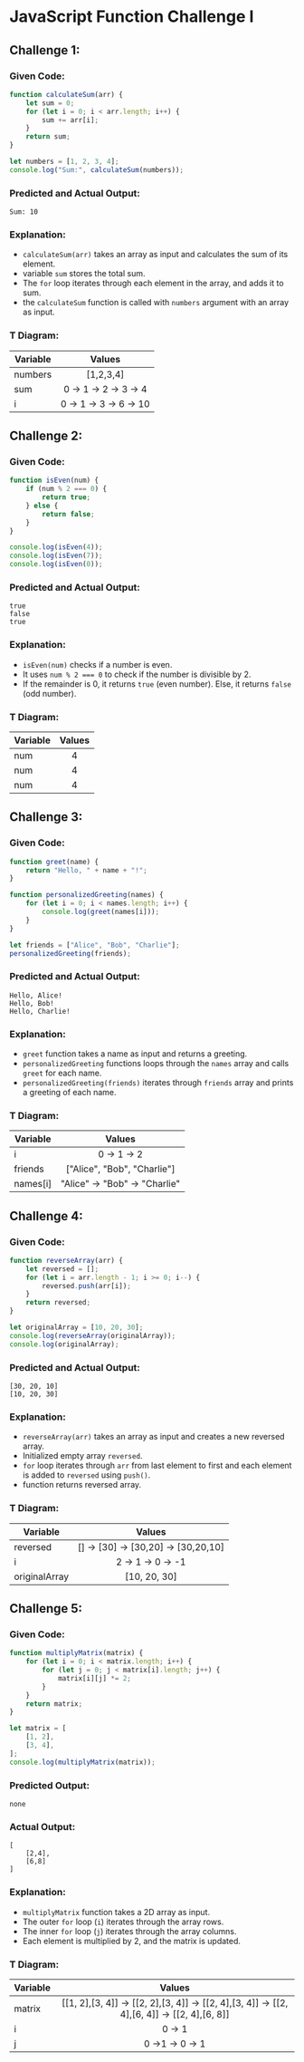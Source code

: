 # JavaScript Function Challenge I

## Challenge 1:

### Given Code:

```javascript
function calculateSum(arr) {
    let sum = 0;
    for (let i = 0; i < arr.length; i++) {
        sum += arr[i];
    }
    return sum;
}

let numbers = [1, 2, 3, 4];
console.log("Sum:", calculateSum(numbers));
```

### Predicted and Actual Output:

```
Sum: 10
```

### Explanation:
- `calculateSum(arr)` takes an array as input and calculates the sum of its element.
- variable `sum` stores the total sum.
- The `for` loop iterates through each element in the array, and adds it to sum.
- the `calculateSum` function is called with `numbers` argument with an array as input.

### T Diagram:

| Variable  |       Values          |
| ----------|:---------------------:|
| numbers   | [1,2,3,4]             |
| sum       | 0 -> 1 -> 2 -> 3 -> 4 |
| i         | 0 -> 1 -> 3 -> 6 -> 10|

## Challenge 2:

### Given Code:

```javascript
function isEven(num) {
    if (num % 2 === 0) {
        return true;
    } else {
        return false;
    }
}

console.log(isEven(4));
console.log(isEven(7));
console.log(isEven(0));
```

### Predicted and Actual Output:

```
true
false
true
```

### Explanation:
- `isEven(num)` checks if a number is even.
- It uses `num % 2 === 0` to check if the number is divisible by 2.
- If the remainder is 0, it returns `true` (even number). Else, it returns `false` (odd number).

### T Diagram:

| Variable  |       Values          |
| ----------|:---------------------:|
| num       | 4                     |
| num       | 4                     |
| num       | 4                     |

## Challenge 3:

### Given Code:

```javascript
function greet(name) {
    return "Hello, " + name + "!";
}

function personalizedGreeting(names) {
    for (let i = 0; i < names.length; i++) {
        console.log(greet(names[i]));
    }
}

let friends = ["Alice", "Bob", "Charlie"];
personalizedGreeting(friends);
```

### Predicted and Actual Output:

```
Hello, Alice!
Hello, Bob!
Hello, Charlie!
```

### Explanation:

- `greet` function takes a name as input and returns a greeting.
- `personalizedGreeting` functions loops through the `names` array and calls `greet` for each name.
- `personalizedGreeting(friends)` iterates through `friends` array and prints a greeting of each name.

### T Diagram:

| Variable  |       Values                 |
| ----------|:----------------------------:|
| i         | 0 -> 1 -> 2                  |
| friends   | ["Alice", "Bob", "Charlie"]  |
| names[i]  | "Alice" -> "Bob" -> "Charlie"|

## Challenge 4:

### Given Code:

```javascript
function reverseArray(arr) {
    let reversed = [];
    for (let i = arr.length - 1; i >= 0; i--) {
        reversed.push(arr[i]);
    }
    return reversed;
}

let originalArray = [10, 20, 30];
console.log(reverseArray(originalArray));
console.log(originalArray);
```

### Predicted and Actual Output:

```
[30, 20, 10]
[10, 20, 30]
```

### Explanation:
- `reverseArray(arr)` takes an array as input and creates a new reversed array.
- Initialized empty array `reversed`.
- `for` loop iterates through `arr` from last element to first and each element is added to `reversed` using `push()`.
- function returns reversed array.

### T Diagram:

| Variable       |       Values                        |
| -------------- |:-----------------------------------:|
| reversed       | [] -> [30] -> [30,20] -> [30,20,10] |
| i              | 2 -> 1 -> 0 -> -1                   |
| originalArray  | [10, 20, 30]                        |


## Challenge 5:

### Given Code:

```javascript
function multiplyMatrix(matrix) {
    for (let i = 0; i < matrix.length; i++) {
        for (let j = 0; j < matrix[i].length; j++) {
            matrix[i][j] *= 2;
        }
    }
    return matrix;
}

let matrix = [
    [1, 2],
    [3, 4],
];
console.log(multiplyMatrix(matrix));
```

### Predicted Output:

```
none
```

### Actual Output:

```
[
    [2,4],
    [6,8]
]
```

### Explanation:
- `multiplyMatrix` function takes a 2D array as input.
- The outer `for` loop (`i`) iterates through the array rows.
- The inner `for` loop (`j`) iterates through the array columns.
- Each element is multiplied by 2, and the matrix is updated.

### T Diagram:

| Variable  |       Values                        |
| ----------|:-----------------------------------:|
| matrix    | [[1, 2],[3, 4]] -> [[2, 2],[3, 4]] -> [[2, 4],[3, 4]] -> [[2, 4],[6, 4]] -> [[2, 4],[6, 8]]|
| i         | 0 -> 1                                |
| j         | 0 ->1 -> 0 -> 1                       |
